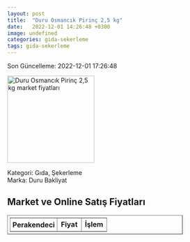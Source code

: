 ```yaml
---
layout: post
title:  "Duru Osmancık Pirinç 2,5 kg"
date:   2022-12-01 14:26:48 +0300
image: undefined
categories: gida-sekerleme
tags: gida-sekerleme
---
```


Son Güncelleme: 2022-12-01 17:26:48

<img src="undefined" width="200" alt="Duru Osmancık Pirinç 2,5 kg market fiyatları" />

Kategori: Gıda, Şekerleme
<br />
Marka: Duru Bakliyat

<h2>Market ve Online Satış Fiyatları</h2>

<table border="1" style="padding: 5px;width:80%;">
  <tr>
    <td style="padding: 5px;"><strong>Perakendeci</strong></td>
    <td><strong>Fiyat</strong></td>
    <td><strong>İşlem</strong></td>
  </tr>
  
</table>
